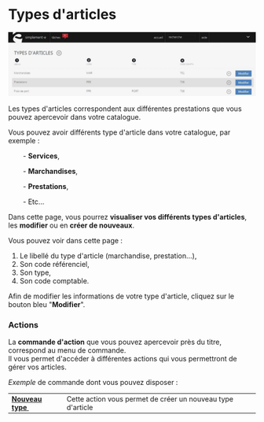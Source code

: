# Types d'articles


![index-0jpg](images/index-0jpg.jpg)


<p>Les types d'articles correspondent aux diff&eacute;rentes prestations que vous pouvez apercevoir dans votre catalogue.</p>
<p>Vous pouvez avoir diff&eacute;rents type d'article dans votre catalogue, par exemple :</p>
<p style="padding-left: 30px;">- <strong>Services</strong>,</p>
<p style="padding-left: 30px;">- <strong>Marchandises</strong>,</p>
<p style="padding-left: 30px;">- <strong>Prestations</strong>,</p>
<p style="padding-left: 30px;">- Etc...</p>
<p>Dans cette page, vous pourrez <strong>visualiser vos diff&eacute;rents types d'articles</strong>, les <strong>modifier</strong> ou en <strong>cr&eacute;er de nouveaux</strong>.</p>
<p>Vous pouvez voir dans cette page :</p>
<ol>
<li>Le libell&eacute; du type d'article (marchandise, prestation...),</li>
<li>Son code r&eacute;f&eacute;renciel,</li>
<li>Son type,</li>
<li>Son code comptable.</li>
</ol>
<p>Afin de modifier les informations de votre type d'article, cliquez sur le bouton bleu "<strong>Modifier</strong>".</p>
<h3>Actions</h3>
<p>La&nbsp;<strong>commande d'action</strong>&nbsp;que vous pouvez apercevoir pr&egrave;s du titre, correspond au menu de commande.<br />Il vous&nbsp;permet d'acc&eacute;der &agrave; diff&eacute;rentes actions qui vous permettront de g&eacute;rer vos articles.</p>
<p><em>Exemple</em> de commande dont vous pouvez disposer :</p>
<table>
<tbody>
<tr>
<td><a title="Nouveau type" href="/fr-fr/office/settings/catalogue/typesarticles/edit.md"><strong>Nouveau</strong> <strong>type&nbsp;</strong></a></td>
<td>Cette action vous permet de cr&eacute;er un nouveau type d'article</td>
</tr>
</tbody>
</table>

